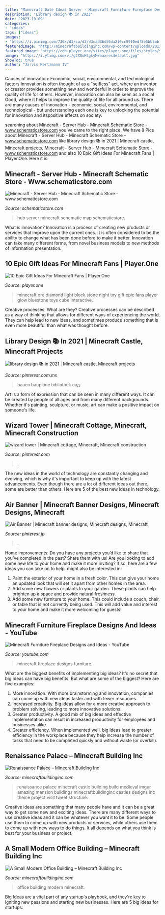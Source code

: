 ```yaml
---
title: "Minecraft Date Ideas Server - Minecraft Furniture Fireplace Designs And Ideas"
description: "Library design 📚 in 2021"
date: "2023-10-09"
categories:
- "ideas"
tags: ["ideas"]
images:
- "https://i.pinimg.com/736x/d3/ca/d3/d3cad36d56da210cc59f0edf5e5bb5ab.jpg"
featuredImage: "http://minecraftbuildinginc.com/wp-content/uploads/2013/10/Renaissance-Palace-minecraft-building-ideas-3.jpg"
featured_image: "https://cdn.player.one/sites/player.one/files/styles/scale_lg/public/2020/01/06/minecraft-light-blue-stone-ore.jpg"
image: "https://i.ytimg.com/vi/g2XQoHtgkyM/maxresdefault.jpg"
ShowToc: true
author: "Jarvis Kertzmann IV"
---
```



Causes of innovation: Economic, social, environmental, and technological factors
Innovation is often thought of as a "selfless" act, where an inventor or creator provides something new and wonderful in order to improve the quality of life for others. However, innovation can also be seen as a social Good, where it helps to improve the quality of life for all around us. There are many causes of innovation - economic, social, environmental, and technological - but understanding each one is key to unlocking the potential for innovation and itspositive effects on society.

	

		
searching about Minecraft - Server Hub - Minecraft Schematic Store - www.schematicstore.com you've came to the right place. We have 8 Pics about Minecraft - Server Hub - Minecraft Schematic Store - www.schematicstore.com like library design 📚 in 2021 | Minecraft castle, Minecraft projects, Minecraft - Server Hub - Minecraft Schematic Store - www.schematicstore.com and also 10 Epic Gift Ideas For Minecraft Fans | Player.One. Here it is:
		
    
## Minecraft - Server Hub - Minecraft Schematic Store - Www.schematicstore.com

<img loading=lazy src="https://www.schematicstore.com/shopdata/32/sales/b02551ef6f28fb1a89ee3970976ec04b.png" onerror="this.onerror=null;this.src='https://tse4.mm.bing.net/th?id=OIP.59RYYROmBDBD-McKBOiAXQHaEK&amp;pid=15.1';" alt="Minecraft - Server Hub - Minecraft Schematic Store - www.schematicstore.com">

_Source: schematicstore.com_

>hub server minecraft schematic map schematicstore. 

	

What is innovation?
Innovation is a process of creating new products or services that improve upon the current ones. It is often considered to be the ability to change what has been done before to make it better. Innovation can take many different forms, from novel business models to new methods of information presentation.

    
## 10 Epic Gift Ideas For Minecraft Fans | Player.One

<img loading=lazy src="https://cdn.player.one/sites/player.one/files/styles/scale_lg/public/2020/01/06/minecraft-light-blue-stone-ore.jpg" onerror="this.onerror=null;this.src='https://tse1.mm.bing.net/th?id=OIP.sCNLPts2N46oMWhIgLeSAwHaHa&amp;pid=15.1';" alt="10 Epic Gift Ideas For Minecraft Fans | Player.One">

_Source: player.one_

>minecraft ore diamond light block stone night toy gift epic fans player glow bluestone toys cube interactive. 

	

Creative processes: What are they?
Creative processes can be described as a way of thinking that allows for different ways of experiencing the world. They can help lead to new ideas, and sometimes produce something that is even more beautiful than what was thought before.

    
## Library Design 📚 In 2021 | Minecraft Castle, Minecraft Projects

<img loading=lazy src="https://i.pinimg.com/736x/d3/ca/d3/d3cad36d56da210cc59f0edf5e5bb5ab.jpg" onerror="this.onerror=null;this.src='https://tse1.mm.bing.net/th?id=OIP.ZGKtYc4PvWB3EPRielLlOgHaKs&amp;pid=15.1';" alt="library design 📚 in 2021 | Minecraft castle, Minecraft projects">

_Source: pinterest.com.mx_

>bauen baupläne bibliothek сад. 

	

Art is a form of expression that can be seen in many different ways. It can be created by people of all ages and from many different backgrounds. Whether it's painting, sculpture, or music, art can make a positive impact on someone's life.

    
## Wizard Tower | Minecraft Cottage, Minecraft, Minecraft Construction

<img loading=lazy src="https://i.pinimg.com/736x/45/48/6c/45486cbb93b7571b9135a7bf9e5194ae.jpg" onerror="this.onerror=null;this.src='https://tse3.mm.bing.net/th?id=OIP.lMk6g_TrevnziWXG5MhSUwHaEp&amp;pid=15.1';" alt="wizard tower | Minecraft cottage, Minecraft, Minecraft construction">

_Source: pinterest.com_

>. 

	

The new ideas in the world of technology are constantly changing and evolving, which is why it's important to keep up with the latest advancements. Even though there are a lot of different ideas out there, some are better than others. Here are 5 of the best new ideas in technology.

    
## Air Banner | Minecraft Banner Designs, Minecraft Designs, Minecraft

<img loading=lazy src="https://i.pinimg.com/736x/26/52/74/265274114543cbd90cdf702ecc72cdaf.jpg" onerror="this.onerror=null;this.src='https://tse4.mm.bing.net/th?id=OIP.T5Ov0L1X2r9KCQ3jVTyiMgHaIf&amp;pid=15.1';" alt="Air Banner | Minecraft banner designs, Minecraft designs, Minecraft">

_Source: pinterest.jp_

>. 

	

Home improvements: Do you have any projects you’d like to share that you’ve completed in the past? Share them with us!
Are you looking to add some new life to your home and make it more inviting? If so, here are a few ideas you can take on to help. might also be interested in: 
1. Paint the exterior of your home in a fresh color. This can give your home an updated look that will set it apart from other homes in the area. 
2. Add some new flowers or plants to your garden. These plants can help brighten up a space and provide natural freshness. 
3. Add some new furniture to your home. This could include a couch, chair, or table that is not currently being used. This will add value and interest to your home and make it more welcoming for guests!

    
## Minecraft Furniture Fireplace Designs And Ideas - YouTube

<img loading=lazy src="https://i.ytimg.com/vi/g2XQoHtgkyM/maxresdefault.jpg" onerror="this.onerror=null;this.src='https://tse2.mm.bing.net/th?id=OIP.AQyReu-TFlaJ3EzAEC0HEAHaEK&amp;pid=15.1';" alt="Minecraft Furniture Fireplace Designs and Ideas - YouTube">

_Source: youtube.com_

>minecraft fireplace designs furniture. 

	

What are the biggest benefits of implementing big ideas?
It's no secret that big ideas can have big benefits. But what are some of the biggest? Here are five examples: 
1. More innovation. With more brainstorming and innovation, companies can come up with new ideas faster and with fewer resources. 
2. Increased creativity. Big ideas allow for a more creative approach to problem solving, leading to more innovative solutions. 
3. Greater productivity. A good mix of big ideas and effective implementation can result in increased productivity for employees and businesses alike. 
4. Greater efficiency. When implemented well, big Ideas lead to greater efficiency in the workplace because they help increase the number of tasks that need to be completed quickly and without waste (or overkill).

    
## Renaissance Palace – Minecraft Building Inc

<img loading=lazy src="http://minecraftbuildinginc.com/wp-content/uploads/2013/10/Renaissance-Palace-minecraft-building-ideas-3.jpg" onerror="this.onerror=null;this.src='https://tse2.mm.bing.net/th?id=OIP.8sseZiOs0PlXDaeoSTsquwHaHa&amp;pid=15.1';" alt="Renaissance Palace – Minecraft Building Inc">

_Source: minecraftbuildinginc.com_

>renaissance palace minecraft castle building build medieval imgur amazing mansion buildings minecraftbuildinginc castles designs inc theme project visit tweet structure. 

	

Creative ideas are something that many people have and it can be a great way to get some new and exciting ideas. There are many different ways to use creative ideas and it can be whatever you want it to be. Some people use them to come up with new products or services, while others use them to come up with new ways to do things. It all depends on what you think is best for your business or project.

    
## A Small Modern Office Building – Minecraft Building Inc

<img loading=lazy src="http://minecraftbuildinginc.com/wp-content/uploads/2015/08/A-Small-Modern-Office-Building-minecraft-building-ideas-download-save-5.jpg" onerror="this.onerror=null;this.src='https://tse3.mm.bing.net/th?id=OIP.NLZyoBxOg_gdDylcMNubzwHaEK&amp;pid=15.1';" alt="A Small Modern Office Building – Minecraft Building Inc">

_Source: minecraftbuildinginc.com_

>office building modern minecraft. 

	

Big Ideas are a vital part of any startup's playbook, and they're key to igniting new passions and starting new businesses. Here are 5 big ideas for startups: 


